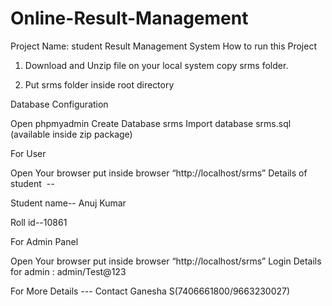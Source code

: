 # Online-Result-Management
Project Name: student Result Management System
How to run this Project

1. Download and Unzip file on your local system copy srms folder.

2. Put srms folder inside root directory

Database Configuration

Open phpmyadmin
Create Database srms
Import database srms.sql (available inside zip package)

For User

Open Your browser put inside browser “http://localhost/srms”
Details of student  --


Student name-- Anuj Kumar 


Roll id--10861

For Admin Panel

Open Your browser put inside browser “http://localhost/srms”
Login Details for admin : admin/Test@123


For More Details --- Contact Ganesha S(7406661800/9663230027)
